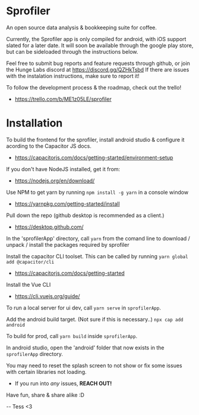 # Sprofiler
An open source data analysis &amp; bookkeeping suite for coffee.

Currently, the Sprofiler app is only compiled for android, with iOS support slated for a later date.
It will soon be available through the google play store, but can be sideloaded through the instructions below.

Feel free to submit bug reports and feature requests through github, or join the Hunge Labs discord at https://discord.gg/QZHkTsbd
If there are issues with the instalation instructions, make sure to report it!

To follow the development process & the roadmap, check out the trello!
 - https://trello.com/b/ME1z05LE/sprofiler

# Installation

To build the frontend for the sprofiler, install android studio & configure it acording to the Capacitor JS docs. 
 - https://capacitorjs.com/docs/getting-started/environment-setup
 
If you don't have NodeJS installed, get it from:
 - https://nodejs.org/en/download/
 
 Use NPM to get yarn by running `npm install -g yarn` in a console window
  - https://yarnpkg.com/getting-started/install
  
Pull down the repo (github desktop is recommended as a client.)
- https://desktop.github.com/

In the 'sprofilerApp' directory, call `yarn` from the comand line to download / unpack / install the packages required by sprofiler

Install the capacitor CLI toolset. This can be called by running `yarn global add @capacitor/cli`
 - https://capacitorjs.com/docs/getting-started

Install the Vue CLI
 - https://cli.vuejs.org/guide/

To run a local server for ui dev, call `yarn serve` in `sprofilerApp`.

Add the android build target. (Not sure if this is necessary..) `npx cap add android`

To build for prod, call `yarn build` inside `sprofilerApp`.

In android studio, open the 'android' folder that now exists in the `sprofilerApp` directory.

You may need to reset the splash screen to not show or fix some issues with certain libraries not loading.

 - If you run into *any* issues, __REACH OUT!__



Have fun, share & share alike :D

-- Tess <3
